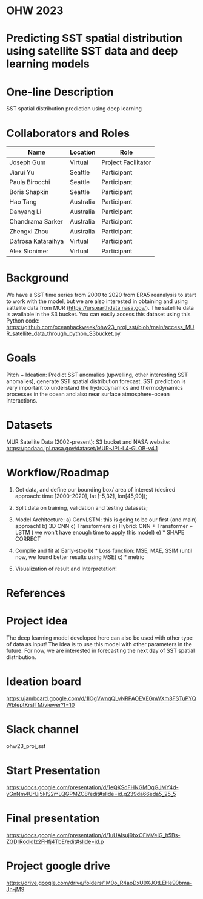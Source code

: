 # OHW 2023 

# Predicting SST spatial distribution using satellite SST data and deep learning models

# One-line Description
SST spatial distribution prediction using deep learning

# Collaborators and Roles

| Name                | Location   | Role                |
|---------------------|------------|---------------------|
| Joseph Gum          | Virtual    | Project Facilitator |
| Jiarui Yu           | Seattle    | Participant         |
| Paula Birocchi      | Seattle    | Participant         |
| Boris Shapkin       | Seattle    | Participant         |
| Hao Tang            | Australia  | Participant         |
| Danyang Li          | Australia  | Participant         |
| Chandrama Sarker    | Australia  | Participant         |
| Zhengxi Zhou        | Australia  | Participant         |
| Dafrosa Kataraihya  | Virtual    | Participant         |
| Alex Slonimer       | Virtual    | Participant         |

# Background

We have a SST time series from 2000 to 2020 from ERA5 reanalysis to start to work with the model, but we are also interested in obtaining and using sattelite data from MUR (https://urs.earthdata.nasa.gov/). The satellite data is available in the S3 bucket. You can easily access this dataset using this Python code:
https://github.com/oceanhackweek/ohw23_proj_sst/blob/main/access_MUR_satellite_data_through_python_S3bucket.py

# Goals
Pitch + Ideation: Predict SST anomalies (upwelling, other interesting SST anomalies), generate SST spatial distribution forecast.
SST prediction is very important to understand the hydrodynamics and thermodynamics processes in the ocean and also near surface atmosphere-ocean interactions. 

# Datasets
MUR Satellite Data (2002-present): S3 bucket and NASA website: https://podaac.jpl.nasa.gov/dataset/MUR-JPL-L4-GLOB-v4.1

# Workflow/Roadmap

1) Get data, and define our bounding box/ area of interest (desired approach: time [2000-2020], lat [-5,32], lon[45,90]);
2) Split data on training, validation and testing datasets;
3) Model Architecture: 
a) ConvLSTM: this is going to be our first (and main) approach!
b) 3D CNN
c) Transformers
d) Hybrid: CNN + Transformer + LSTM ( we won't have enough time to apply this model)
e) * SHAPE CORRECT

4) Complie and fit
a) Early-stop
b) * Loss function: MSE, MAE, SSIM (until now, we found better results using MSE)
c) * metric

5) Visualization of result and Interpretation! 
# References


# Project idea
The deep learning model developed here can also be used with other type of data as input! The idea is to use this model with other parameters in the future. For now, we are interested in forecasting the next day of SST spatial distribution.

# Ideation board
https://jamboard.google.com/d/1lOgVwnqQLvNRPAOEVEGnWXm8FSTuPYQWbteptKrslTM/viewer?f=10
# Slack channel
ohw23_proj_sst

# Start Presentation
https://docs.google.com/presentation/d/1eQKSdFHNGMDqGJMY4d-yGnNm4UrUj5kIS2mLQGPMZC8/edit#slide=id.g239da66eda5_25_5

# Final presentation
https://docs.google.com/presentation/d/1uUAIsuj9bxOFMVeIG_h5Bs-ZGDrRodldlz2FHfj4TbE/edit#slide=id.p

# Project google drive
https://drive.google.com/drive/folders/1M0o_R4aoDxU9XJOtLEHe90bma-Jn-jM9
